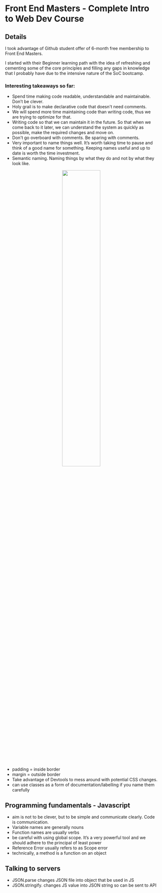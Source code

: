 # Front End Masters - Complete Intro to Web Dev Course 


## Details 

I took advantage of Github student offer of 6-month free membership to Front End Masters. 

I started with their Beginner learning path with the idea of refreshing and cementing some of the core principles and filling any gaps in knowledge that I probably have due to the intensive nature of the SoC bootcamp.

### Interesting takeaways so far:

- Spend time making code readable, understandable and maintainable. Don’t be clever.
- Holy grail is to make declarative code that doesn't need comments.
- We will spend more time maintaining code than writing code, thus we are trying to optimize for that.
- Writing code so that we can maintain it in the future. So that when we come back to it later, we can understand the system as quickly as possible, make the required changes and move on.
- Don't go overboard with comments. Be sparing with comments.
- Very important to name things well. It’s worth taking time to pause and think of a good name for something. Keeping names useful and up to date is worth the time investment.
- Semantic naming. Naming things by what they do and not by what they look like.

<p align="center">
  <img src="https://user-images.githubusercontent.com/82081817/187060731-28e7ba92-d382-4ddd-afbe-a64731d5952e.png" width="50%" />
</p>

- padding = inside border
- margin = outside border
- Take advantage of Devtools to mess around with potential CSS changes.
- can use classes as a form of documentation/labelling if you name them carefully

## Programming fundamentals - Javascript

- aim is not to be clever, but to be simple and communicate clearly. Code is communication.
- Variable names are generally nouns
- Function names are usually verbs
- be careful with using global scope. It’s a very powerful tool and we should adhere to the principal of least power
- Reference Error usually refers to as Scope error
- technically, a method is a function on an object

## Talking to servers

- JSON.parse      changes JSON file into object that be used in JS
- JSON.stringify. changes JS value into JSON string so can be sent to API

